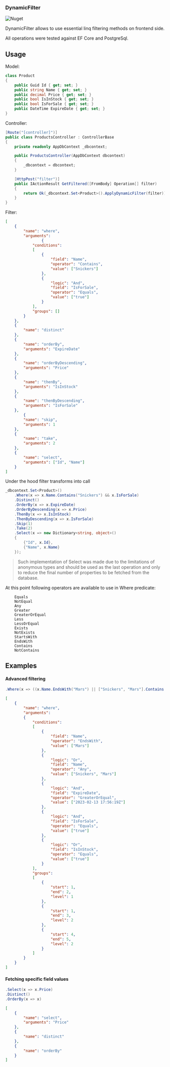 ﻿### DynamicFilter
![Nuget](https://img.shields.io/nuget/v/ART4S.DynamicFilter)

DynamicFilter allows to use essential linq filtering methods on frontend side.

All operations were tested against EF Core and PostgreSql.

## Usage

Model:

```c#
class Product
{
    public Guid Id { get; set; }
    public string Name { get; set; }
    public decimal Price { get; set; }
    public bool IsInStock { get; set; }
    public bool IsForSale { get; set; }
    public DateTime ExpireDate { get; set; }
}
```

Controller:

```c#
[Route("[controller]")]
public class ProductsController : ControllerBase
{
    private readonly AppDbContext _dbcontext;

    public ProductsController(AppDbContext dbcontext)
    {
        _dbcontext = dbcontext;
    }

    [HttpPost("filter")]
    public IActionResult GetFiltered([FromBody] Operation[] filter)
    {
        return Ok(_dbcontext.Set<Product>().ApplyDynamicFilter(filter));
    }
}
```

Filter:

```json
[
	{
		"name": "where",
		"arguments": 
                {
			"conditions": 
			[
				{
					"field": "Name",
					"operator": "Contains",
					"value": ["Snickers"]
				},
				{
					"logic": "And",
					"field": "IsForSale",
					"operator": "Equals",
					"value": ["true"]
				}
			],
			"groups": []
		}
	},
	{
		"name": "distinct"
	},
	{
		"name": "orderBy",
		"arguments": "ExpireDate"
	},
	{
		"name": "orderByDescending",
		"arguments": "Price"
	},
	{
		"name": "thenBy",
		"arguments": "IsInStock"
	},
	{
		"name": "thenByDescending",
		"arguments": "IsForSale"
	},
        {
		"name": "skip",
		"arguments": 1
	},
	{
		"name": "take",
		"arguments": 2
	},
	{
		"name": "select",
		"arguments": ["Id", "Name"]
	}
]
```

Under the hood filter transforms into call
```c#
_dbcontext.Set<Product>()
    .Where(x => x.Name.Contains("Snickers") && x.IsForSale)
    .Distinct()
    .OrderBy(x => x.ExpireDate)
    .OrderByDescending(x => x.Price)
    .ThenBy(x => x.IsInStock)
    .ThenByDescending(x => x.IsForSale)
    .Skip(1)
    .Take(2)
    .Select(x => new Dictionary<string, object>()
    {
        {"Id", x.Id},
        {"Name", x.Name}
    });
```
> Such implementation of Select was made due to the limitations of anonymous types and should be used as the last operation 
> and only to reduce the final number of properties to be fetched from the database.

At this point following operators are available to use in Where predicate:
```
    Equals
    NotEqual
    Any
    Greater
    GreaterOrEqual
    Less
    LessOrEqual
    Exists
    NotExists
    StartsWith
    EndsWith
    Contains
    NotContains
```
## Examples

#### Advanced filtering
```c#
.Where(x => ((x.Name.EndsWith("Mars") || ["Snickers", "Mars"].Contains(x.Name)) && x.ExpireDate >= DateTime.UtcNow) && (x.IsForSale || x.IsInStock))
```
```json
[
	{
		"name": "where",
		"arguments": 
		{
			"conditions": 
			[
				{
					"field": "Name",
					"operator": "EndsWith",
					"value": ["Mars"]
				},
				{
					"logic": "Or",
					"field": "Name",
					"operator": "Any",
					"value": ["Snickers", "Mars"]
				},
				{
					"logic": "And",
					"field": "ExpireDate",
					"operator": "GreaterOrEqual",
					"value": ["2023-02-13 17:56:19Z"]
				},
				{
					"logic": "And",
					"field": "IsForSale",
					"operator": "Equals",
					"value": ["true"]
				},
				{
					"logic": "Or",
					"field": "IsInStock",
					"operator": "Equals",
					"value": ["true"]
				}
			],
			"groups": 
			[
				{
					"start": 1,
					"end": 2,
					"level": 1
				},
				{
					"start": 1,
					"end": 3,
					"level": 2
				},
				{
					"start": 4,
					"end": 5,
					"level": 2
				}
			]
		}
	}
]
```

#### Fetching specific field values
```c#
.Select(x => x.Price)
.Distinct()
.OrderBy(x => x)
```
```json
[
	{
		"name": "select",
		"arguments": "Price"
	},
	{
		"name": "distinct"
	},
	{
		"name": "orderBy"
	}
]
```
